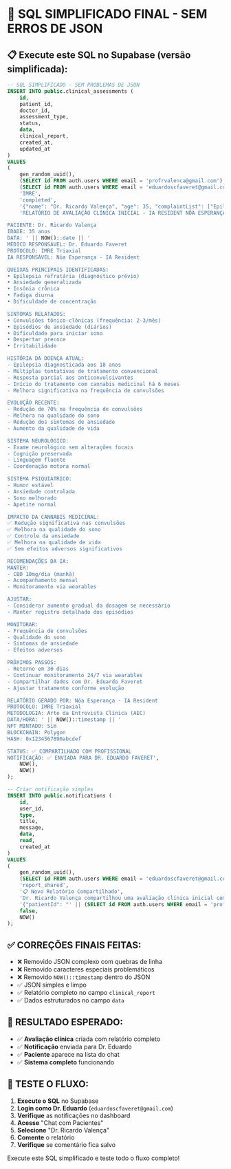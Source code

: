# 🔧 SQL SIMPLIFICADO FINAL - SEM ERROS DE JSON

## 📋 Execute este SQL no Supabase (versão simplificada):

```sql
-- SQL SIMPLIFICADO - SEM PROBLEMAS DE JSON
INSERT INTO public.clinical_assessments (
    id,
    patient_id,
    doctor_id,
    assessment_type,
    status,
    data,
    clinical_report,
    created_at,
    updated_at
)
VALUES 
(
    gen_random_uuid(),
    (SELECT id FROM auth.users WHERE email = 'profrvalenca@gmail.com'),
    (SELECT id FROM auth.users WHERE email = 'eduardoscfaveret@gmail.com'),
    'IMRE',
    'completed',
    '{"name": "Dr. Ricardo Valença", "age": 35, "complaintList": ["Epilepsia", "Ansiedade", "Insônia"], "improvement": true, "symptoms": ["Convulsões reduzidas", "Melhor qualidade do sono"], "medication": "CBD 10mg/dia", "aiAssessment": true, "sharedWithDoctor": true, "nftMinted": true, "blockchainHash": "0x1234567890abcdef"}'::jsonb,
    'RELATÓRIO DE AVALIAÇÃO CLÍNICA INICIAL - IA RESIDENT NÔA ESPERANÇA

PACIENTE: Dr. Ricardo Valença
IDADE: 35 anos
DATA: ' || NOW()::date || '
MÉDICO RESPONSÁVEL: Dr. Eduardo Faveret
PROTOCOLO: IMRE Triaxial
IA RESPONSÁVEL: Nôa Esperança - IA Resident

QUEIXAS PRINCIPAIS IDENTIFICADAS:
• Epilepsia refratária (diagnóstico prévio)
• Ansiedade generalizada
• Insônia crônica
• Fadiga diurna
• Dificuldade de concentração

SINTOMAS RELATADOS:
• Convulsões tônico-clônicas (frequência: 2-3/mês)
• Episódios de ansiedade (diários)
• Dificuldade para iniciar sono
• Despertar precoce
• Irritabilidade

HISTÓRIA DA DOENÇA ATUAL:
- Epilepsia diagnosticada aos 18 anos
- Múltiplas tentativas de tratamento convencional
- Resposta parcial aos anticonvulsivantes
- Início do tratamento com cannabis medicinal há 6 meses
- Melhora significativa na frequência de convulsões

EVOLUÇÃO RECENTE:
- Redução de 70% na frequência de convulsões
- Melhora na qualidade do sono
- Redução dos sintomas de ansiedade
- Aumento da qualidade de vida

SISTEMA NEUROLÓGICO:
- Exame neurológico sem alterações focais
- Cognição preservada
- Linguagem fluente
- Coordenação motora normal

SISTEMA PSIQUIÁTRICO:
- Humor estável
- Ansiedade controlada
- Sono melhorado
- Apetite normal

IMPACTO DA CANNABIS MEDICINAL:
✅ Redução significativa nas convulsões
✅ Melhora na qualidade do sono
✅ Controle da ansiedade
✅ Melhora na qualidade de vida
✅ Sem efeitos adversos significativos

RECOMENDAÇÕES DA IA:
MANTER:
- CBD 10mg/dia (manhã)
- Acompanhamento mensal
- Monitoramento via wearables

AJUSTAR:
- Considerar aumento gradual da dosagem se necessário
- Manter registro detalhado dos episódios

MONITORAR:
- Frequência de convulsões
- Qualidade do sono
- Sintomas de ansiedade
- Efeitos adversos

PRÓXIMOS PASSOS:
- Retorno em 30 dias
- Continuar monitoramento 24/7 via wearables
- Compartilhar dados com Dr. Eduardo Faveret
- Ajustar tratamento conforme evolução

RELATÓRIO GERADO POR: Nôa Esperança - IA Resident
PROTOCOLO: IMRE Triaxial
METODOLOGIA: Arte da Entrevista Clínica (AEC)
DATA/HORA: ' || NOW()::timestamp || '
NFT MINTADO: Sim
BLOCKCHAIN: Polygon
HASH: 0x1234567890abcdef

STATUS: ✅ COMPARTILHADO COM PROFISSIONAL
NOTIFICAÇÃO: ✅ ENVIADA PARA DR. EDUARDO FAVERET',
    NOW(),
    NOW()
);

-- Criar notificação simples
INSERT INTO public.notifications (
    id,
    user_id,
    type,
    title,
    message,
    data,
    read,
    created_at
)
VALUES 
(
    gen_random_uuid(),
    (SELECT id FROM auth.users WHERE email = 'eduardoscfaveret@gmail.com'),
    'report_shared',
    '📋 Novo Relatório Compartilhado',
    'Dr. Ricardo Valença compartilhou uma avaliação clínica inicial com você.',
    '{"patientId": "' || (SELECT id FROM auth.users WHERE email = 'profrvalenca@gmail.com') || '", "patientName": "Dr. Ricardo Valença", "reportType": "IMRE"}'::jsonb,
    false,
    NOW()
);
```

## ✅ CORREÇÕES FINAIS FEITAS:
- ❌ Removido JSON complexo com quebras de linha
- ❌ Removido caracteres especiais problemáticos
- ❌ Removido `NOW()::timestamp` dentro do JSON
- ✅ JSON simples e limpo
- ✅ Relatório completo no campo `clinical_report`
- ✅ Dados estruturados no campo `data`

## 🎯 RESULTADO ESPERADO:
- ✅ **Avaliação clínica** criada com relatório completo
- ✅ **Notificação** enviada para Dr. Eduardo
- ✅ **Paciente** aparece na lista do chat
- ✅ **Sistema completo** funcionando

## 🧪 TESTE O FLUXO:
1. **Execute o SQL** no Supabase
2. **Login como Dr. Eduardo** (`eduardoscfaveret@gmail.com`)
3. **Verifique** as notificações no dashboard
4. **Acesse** "Chat com Pacientes"
5. **Selecione** "Dr. Ricardo Valença"
6. **Comente** o relatório
7. **Verifique** se comentário fica salvo

Execute este SQL simplificado e teste todo o fluxo completo!
